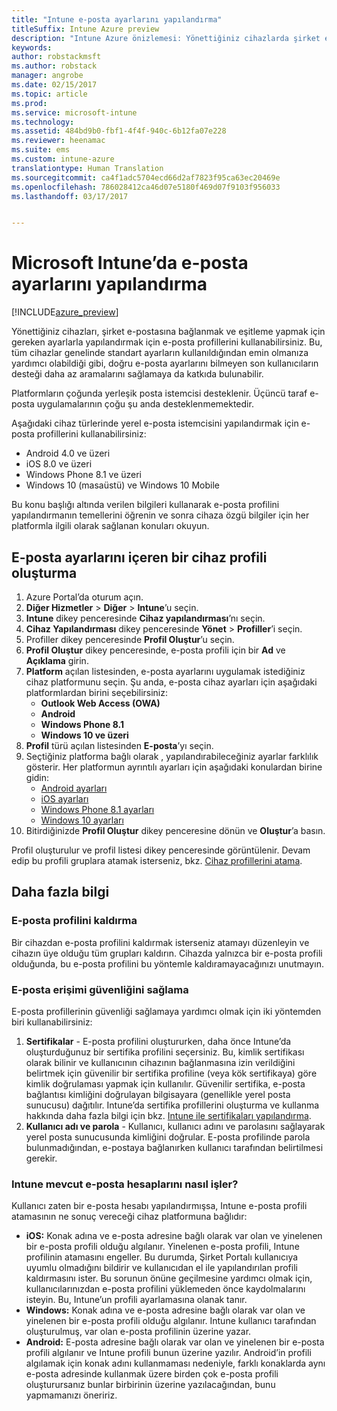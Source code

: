 ```yaml
---
title: "Intune e-posta ayarlarını yapılandırma"
titleSuffix: Intune Azure preview
description: "Intune Azure önizlemesi: Yönettiğiniz cihazlarda şirket e-postasına bağlantılar oluşturmak için Intune’u nasıl yapılandıracağınızı öğrenin."
keywords: 
author: robstackmsft
ms.author: robstack
manager: angrobe
ms.date: 02/15/2017
ms.topic: article
ms.prod: 
ms.service: microsoft-intune
ms.technology: 
ms.assetid: 484bd9b0-fbf1-4f4f-940c-6b12fa07e228
ms.reviewer: heenamac
ms.suite: ems
ms.custom: intune-azure
translationtype: Human Translation
ms.sourcegitcommit: ca4f1adc5704ecd66d2af7823f95ca63ec20469e
ms.openlocfilehash: 786028412ca46d07e5180f469d07f9103f956033
ms.lasthandoff: 03/17/2017


---
```


# <a name="how-to-configure-email-settings-in-microsoft-intune"></a>Microsoft Intune’da e-posta ayarlarını yapılandırma

[!INCLUDE[azure_preview](../includes/azure_preview.md)]

Yönettiğiniz cihazları, şirket e-postasına bağlanmak ve eşitleme yapmak için gereken ayarlarla yapılandırmak için e-posta profillerini kullanabilirsiniz. Bu, tüm cihazlar genelinde standart ayarların kullanıldığından emin olmanıza yardımcı olabildiği gibi, doğru e-posta ayarlarını bilmeyen son kullanıcıların desteği daha az aramalarını sağlamaya da katkıda bulunabilir.

Platformların çoğunda yerleşik posta istemcisi desteklenir. Üçüncü taraf e-posta uygulamalarının çoğu şu anda desteklenmemektedir.

Aşağıdaki cihaz türlerinde yerel e-posta istemcisini yapılandırmak için e-posta profillerini kullanabilirsiniz:

- Android 4.0 ve üzeri
- iOS 8.0 ve üzeri
- Windows Phone 8.1 ve üzeri
- Windows 10 (masaüstü) ve Windows 10 Mobile

Bu konu başlığı altında verilen bilgileri kullanarak e-posta profilini yapılandırmanın temellerini öğrenin ve sonra cihaza özgü bilgiler için her platformla ilgili olarak sağlanan konuları okuyun.

## <a name="create-a-device-profile-containing-email-settings"></a>E-posta ayarlarını içeren bir cihaz profili oluşturma

1. Azure Portal’da oturum açın.
2. **Diğer Hizmetler** > **Diğer** > **Intune**’u seçin.
3. **Intune** dikey penceresinde **Cihaz yapılandırması**’nı seçin.
2. **Cihaz Yapılandırması** dikey penceresinde **Yönet** > **Profiller**’i seçin.
3. Profiller dikey penceresinde **Profil Oluştur**’u seçin.
4. **Profil Oluştur** dikey penceresinde, e-posta profili için bir **Ad** ve **Açıklama** girin.
5. **Platform** açılan listesinden, e-posta ayarlarını uygulamak istediğiniz cihaz platformunu seçin. Şu anda, e-posta cihaz ayarları için aşağıdaki platformlardan birini seçebilirsiniz:
    - **Outlook Web Access (OWA)**
    - **Android**
    - **Windows Phone 8.1**
    - **Windows 10 ve üzeri**
6. **Profil** türü açılan listesinden **E-posta**’yı seçin.
7. Seçtiğiniz platforma bağlı olarak , yapılandırabileceğiniz ayarlar farklılık gösterir. Her platformun ayrıntılı ayarları için aşağıdaki konulardan birine gidin:
    - [Android ayarları](email-profile-settings-for-android.md)
    - [iOS ayarları](email-profile-settings-for-ios.md)
    - [Windows Phone 8.1 ayarları](email-profile-settings-for-windows-phone-8-1.md)
    - [Windows 10 ayarları](email-profile-settings-for-windows-10.md)
8. Bitirdiğinizde **Profil Oluştur** dikey penceresine dönün ve **Oluştur**’a basın.

Profil oluşturulur ve profil listesi dikey penceresinde görüntülenir.
Devam edip bu profili gruplara atamak isterseniz, bkz. [Cihaz profillerini atama](how-to-assign-device-profiles.md).

## <a name="further-information"></a>Daha fazla bilgi

### <a name="remove-an-email-profile"></a>E-posta profilini kaldırma

Bir cihazdan e-posta profilini kaldırmak isterseniz atamayı düzenleyin ve cihazın üye olduğu tüm grupları kaldırın. Cihazda yalnızca bir e-posta profili olduğunda, bu e-posta profilini bu yöntemle kaldıramayacağınızı unutmayın.

### <a name="securing-email-access"></a>E-posta erişimi güvenliğini sağlama

E-posta profillerinin güvenliği sağlamaya yardımcı olmak için iki yöntemden biri kullanabilirsiniz:

1. **Sertifikalar** - E-posta profilini oluştururken, daha önce Intune’da oluşturduğunuz bir sertifika profilini seçersiniz. Bu, kimlik sertifikası olarak bilinir ve kullanıcının cihazının bağlanmasına izin verildiğini belirtmek için güvenilir bir sertifika profiline (veya kök sertifikaya) göre kimlik doğrulaması yapmak için kullanılır. Güvenilir sertifika, e-posta bağlantısı kimliğini doğrulayan bilgisayara (genellikle yerel posta sunucusu) dağıtılır.
Intune’da sertifika profillerini oluşturma ve kullanma hakkında daha fazla bilgi için bkz. [Intune ile sertifikaları yapılandırma](/intune-azure/configure-devices/how-to-configure-certificates).
2. **Kullanıcı adı ve parola** - Kullanıcı, kullanıcı adını ve parolasını sağlayarak yerel posta sunucusunda kimliğini doğrular.
E-posta profilinde parola bulunmadığından, e-postaya bağlanırken kullanıcı tarafından belirtilmesi gerekir.


### <a name="how-intune-handles-existing-email-accounts"></a>Intune mevcut e-posta hesaplarını nasıl işler?

Kullanıcı zaten bir e-posta hesabı yapılandırmışsa, Intune e-posta profili atamasının ne sonuç vereceği cihaz platformuna bağlıdır:

- **iOS:** Konak adına ve e-posta adresine bağlı olarak var olan ve yinelenen bir e-posta profili olduğu algılanır. Yinelenen e-posta profili, Intune profilinin atamasını engeller. Bu durumda, Şirket Portalı kullanıcıya uyumlu olmadığını bildirir ve kullanıcıdan el ile yapılandırılan profili kaldırmasını ister. Bu sorunun önüne geçilmesine yardımcı olmak için, kullanıcılarınızdan e-posta profilini yüklemeden önce kaydolmalarını isteyin. Bu, Intune’un profili ayarlamasına olanak tanır.
- **Windows:** Konak adına ve e-posta adresine bağlı olarak var olan ve yinelenen bir e-posta profili olduğu algılanır. Intune kullanıcı tarafından oluşturulmuş, var olan e-posta profilinin üzerine yazar.
- **Android:** E-posta adresine bağlı olarak var olan ve yinelenen bir e-posta profili algılanır ve Intune profili bunun üzerine yazılır.
Android’in profili algılamak için konak adını kullanmaması nedeniyle, farklı konaklarda aynı e-posta adresinde kullanmak üzere birden çok e-posta profili oluşturursanız bunlar birbirinin üzerine yazılacağından, bunu yapmamanızı öneririz.


